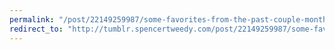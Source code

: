 ```yaml
---
permalink: "/post/22149259987/some-favorites-from-the-past-couple-months"
redirect_to: "http://tumblr.spencertweedy.com/post/22149259987/some-favorites-from-the-past-couple-months"
---
```

